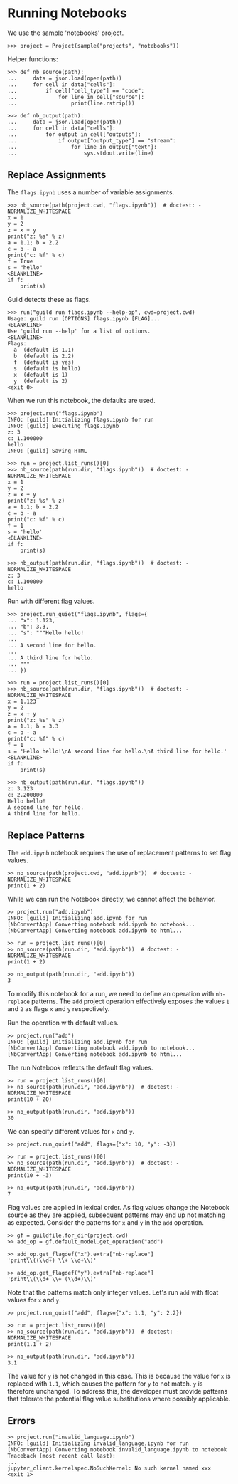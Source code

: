 # Running Notebooks

We use the sample 'notebooks' project.

    >>> project = Project(sample("projects", "notebooks"))

Helper functions:

    >>> def nb_source(path):
    ...     data = json.load(open(path))
    ...     for cell in data["cells"]:
    ...         if cell["cell_type"] == "code":
    ...             for line in cell["source"]:
    ...                 print(line.rstrip())

    >>> def nb_output(path):
    ...     data = json.load(open(path))
    ...     for cell in data["cells"]:
    ...         for output in cell["outputs"]:
    ...             if output["output_type"] == "stream":
    ...                 for line in output["text"]:
    ...                     sys.stdout.write(line)

## Replace Assignments

The `flags.ipynb` uses a number of variable assignments.

    >>> nb_source(path(project.cwd, "flags.ipynb"))  # doctest: -NORMALIZE_WHITESPACE
    x = 1
    y = 2
    z = x + y
    print("z: %s" % z)
    a = 1.1; b = 2.2
    c = b - a
    print("c: %f" % c)
    f = True
    s = "hello"
    <BLANKLINE>
    if f:
        print(s)

Guild detects these as flags.

    >>> run("guild run flags.ipynb --help-op", cwd=project.cwd)
    Usage: guild run [OPTIONS] flags.ipynb [FLAG]...
    <BLANKLINE>
    Use 'guild run --help' for a list of options.
    <BLANKLINE>
    Flags:
      a  (default is 1.1)
      b  (default is 2.2)
      f  (default is yes)
      s  (default is hello)
      x  (default is 1)
      y  (default is 2)
    <exit 0>

When we run this notebook, the defaults are used.

    >>> project.run("flags.ipynb")
    INFO: [guild] Initializing flags.ipynb for run
    INFO: [guild] Executing flags.ipynb
    z: 3
    c: 1.100000
    hello
    INFO: [guild] Saving HTML

    >>> run = project.list_runs()[0]
    >>> nb_source(path(run.dir, "flags.ipynb"))  # doctest: -NORMALIZE_WHITESPACE
    x = 1
    y = 2
    z = x + y
    print("z: %s" % z)
    a = 1.1; b = 2.2
    c = b - a
    print("c: %f" % c)
    f = 1
    s = 'hello'
    <BLANKLINE>
    if f:
        print(s)

    >>> nb_output(path(run.dir, "flags.ipynb"))  # doctest: -NORMALIZE_WHITESPACE
    z: 3
    c: 1.100000
    hello

Run with different flag values.

    >>> project.run_quiet("flags.ipynb", flags={
    ... "x": 1.123,
    ... "b": 3.3,
    ... "s": """Hello hello!
    ...
    ... A second line for hello.
    ...
    ... A third line for hello.
    ... """
    ... })

    >>> run = project.list_runs()[0]
    >>> nb_source(path(run.dir, "flags.ipynb"))  # doctest: -NORMALIZE_WHITESPACE
    x = 1.123
    y = 2
    z = x + y
    print("z: %s" % z)
    a = 1.1; b = 3.3
    c = b - a
    print("c: %f" % c)
    f = 1
    s = 'Hello hello!\nA second line for hello.\nA third line for hello.'
    <BLANKLINE>
    if f:
        print(s)

    >>> nb_output(path(run.dir, "flags.ipynb"))
    z: 3.123
    c: 2.200000
    Hello hello!
    A second line for hello.
    A third line for hello.

## Replace Patterns

The `add.ipynb` notebook requires the use of replacement patterns to
set flag values.

    >> nb_source(path(project.cwd, "add.ipynb"))  # doctest: -NORMALIZE_WHITESPACE
    print(1 + 2)

While we can run the Notebook directly, we cannot affect the behavior.

    >> project.run("add.ipynb")
    INFO: [guild] Initializing add.ipynb for run
    [NbConvertApp] Converting notebook add.ipynb to notebook...
    [NbConvertApp] Converting notebook add.ipynb to html...

    >> run = project.list_runs()[0]
    >> nb_source(path(run.dir, "add.ipynb"))  # doctest: -NORMALIZE_WHITESPACE
    print(1 + 2)

    >> nb_output(path(run.dir, "add.ipynb"))
    3

To modify this notebook for a run, we need to define an operation with
`nb-replace` patterns. The `add` project operation effectively exposes
the values `1` and `2` as flags `x` and `y` respectively.

Run the operation with default values.

    >> project.run("add")
    INFO: [guild] Initializing add.ipynb for run
    [NbConvertApp] Converting notebook add.ipynb to notebook...
    [NbConvertApp] Converting notebook add.ipynb to html...

The run Notebook reflexts the default flag values.

    >> run = project.list_runs()[0]
    >> nb_source(path(run.dir, "add.ipynb"))  # doctest: -NORMALIZE_WHITESPACE
    print(10 + 20)

    >> nb_output(path(run.dir, "add.ipynb"))
    30

We can specify different values for `x` and `y`.

    >> project.run_quiet("add", flags={"x": 10, "y": -3})

    >> run = project.list_runs()[0]
    >> nb_source(path(run.dir, "add.ipynb"))  # doctest: -NORMALIZE_WHITESPACE
    print(10 + -3)

    >> nb_output(path(run.dir, "add.ipynb"))
    7

Flag values are applied in lexical order. As flag values change the
Notebook source as they are applied, subsequent patterns may end up
not matching as expected. Consider the patterns for `x` and `y` in the
`add` operation.

    >> gf = guildfile.for_dir(project.cwd)
    >> add_op = gf.default_model.get_operation("add")

    >> add_op.get_flagdef("x").extra["nb-replace"]
    'print\\((\\d+) \\+ \\d+\\)'

    >> add_op.get_flagdef("y").extra["nb-replace"]
    'print\\(\\d+ \\+ (\\d+)\\)'

Note that the patterns match only integer values. Let's run `add` with
float values for `x` and `y`.

    >> project.run_quiet("add", flags={"x": 1.1, "y": 2.2})

    >> run = project.list_runs()[0]
    >> nb_source(path(run.dir, "add.ipynb"))  # doctest: -NORMALIZE_WHITESPACE
    print(1.1 + 2)

    >> nb_output(path(run.dir, "add.ipynb"))
    3.1

The value for `y` is not changed in this case. This is because the
value for `x` is replaced with `1.1`, which causes the pattern for `y`
to not match. `y` is therefore unchanged. To address this, the
developer must provide patterns that tolerate the potential flag value
substitutions where possibly applicable.

## Errors

    >> project.run("invalid_language.ipynb")
    INFO: [guild] Initializing invalid_language.ipynb for run
    [NbConvertApp] Converting notebook invalid_language.ipynb to notebook
    Traceback (most recent call last):
    ...
    jupyter_client.kernelspec.NoSuchKernel: No such kernel named xxx
    <exit 1>
